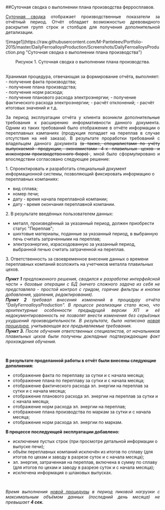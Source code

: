﻿##Суточная сводка о выполнении плана производства ферросплавов.

<p align="justify">
<a href="https://raw.githubusercontent.com/M-Panteleev/Portfolio-2015/master/DailyFerroalloysProduction/Screenshots/DailyFerroalloysProduction.png" target="_blank" title= "Открыть в новой вкдадке">Суточная сводка</a> отображает производственные показатели за отчётный период. Отчёт обладает возможностью древовидного раскрытия групп строк и столбцов для получения дополнительной детализации.
</p>
![image1](https://raw.githubusercontent.com/M-Panteleev/Portfolio-2015/master/DailyFerroalloysProduction/Screenshots/DailyFerroalloysProduction.png "Суточная сводка о выполнении плана производства")
<p align="center">Рисунок 1. Суточная сводка о выполнении плана производства.</p>
<br>
Хранимая процедура, отвечающая за формирование отчёта, выполняет:
- получение факта производства;<br>
- получение плана производства;<br> 
- получение норм расхода;<br>
- получение планового расхода электроэнергии;
- получение фактического расхода электроэнергии;
- расчёт отклонений;
- расчёт итоговых значений и т.д.
<br>

<p align="justify">
За период эксплуатации отчёта у клиента возникли дополнительные требования к расширению информативности данного документа. Одним из таких требований было отображение в отчёте информации о переплавных кампаниях (продукция попадает на переплав в случае отсутствия на неё заказа).
В результате проработки требований с владельцем данного документа <del> (а также, специалистами по учёту выпускаемой продукции, экономистами 4-х плавильных цехов и инженером производственного бюро) </del>, мной было сформулировано и впоследствии согласовано следующее решение:
</p>
1.  Спроектировать и разработать специальный документ информационной системы, позволяющий фиксировать информацию о переплавных компаниях: 
<ul type="disc">
 <li> вид сплава;</li>
 <li> номер печи;</li>
 <li> дату - время начала переплавной компании;</li>
 <li> дату - время окончания переплавной компании.</li>
</ul>
2.  В результате введённых пользователем данных:
<ul type="disc">
 <li> металл, произведённый за указанный период, должен приобрести статус "Переплав";</li>
 <li> шихтовые материалы, поданные за указанный период, в выбранную печь считать затраченными на переплав;</li>
 <li> электроэнергию, израсходованную за указанный период, выбранной печью считать затраченной на переплав.</li>
</ul>
3.  Ответственность за своевременное внесение данных о времени переплавных компаний возложить на учетчиков металла плавильных цехов.<br>

<i>
<p align="justify"><b>Пункт 1</b> предложенного решения, сводился к разработке интерфейсной части + базовые операции с БД (ничего сложного задача из себя не представляла - простой контрол с гридом, горячие фильтры и кнопки добавления, удаления, редактирования).<br> 
<b>Пункт 2</b> требовал внесения изменений в процедуру отчёта "DailyFerroalloysProduction". В процессе реализации стало ясно, что архитектурные особенности предыдущей версии ХП и её недокументированность не позволят внести изменения без серьёзных ухудшений производительности. В результате, была написана <a href="https://github.com/M-Panteleev/Portfolio-2015/blob/master/DailyFerroalloysProduction/SQL/DailyFerroalloysProduction.sql" target="_blank" title= "Открыть в новой вкдадке">новая процедура</a>, учитывающая все предъявляемые требования.<br>
<b>Пункт 3.</b> После обучения ответственных специалистов, от начальников плавильных цехов были получены докладные подтверждающие факт прохождения обучения.</p><br>
</i>

<b>В результате проделанной работы в отчёт были внесены следующие дополнения:</b><br>
<ul>
 <li> отображение факта по переплаву за сутки и с начала месяца;</li>
 <li> отображение плана по переплаву за сутки и с начала месяца;</li>
 <li> отображение фактического расхода эл. энергии на переплав за сутки и с начала месяца;</li>
 <li> отображение планового расхода эл. энергии на переплав за сутки и с начала месяца;</li>
 <li> отображение норм расхода эл. энергии на переплав;</li>
 <li> отображение плана производства по маркам за сутки и с начала месяца;</li>
 <li> отображение норм расхода эл. энергии по маркам.</li>
</ul>
<b>В процессе последующей эксплуатации добавлено:</b><br>
<ul>
 <li> исключение пустых строк (при просмотре детальной информации о выпуске печи);</li>
 <li> объём переплавных компаний исключён из итогов по сплаву (для итогов по цехам и заводу в разрезе суток и с начала месяца);</li>
 <li> эл. энергия, затраченная на переплав, включена в сумму по сплаву (для итогов по цехам и заводу в разрезе суток и с начала месяца);</li>
 <li> исключена информация о шлаковых выпусках.</li>
</ul>
<br>

<p align="justify">
<i>Время выполнения <a href="https://github.com/M-Panteleev/Portfolio-2015/blob/master/DailyFerroalloysProduction/SQL/DailyFerroalloysProduction.sql" target="_blank" title= "Открыть в новой вкдадке">новой процедуры</a> в период пиковой нагрузки с максимальным объёмом данных (последний день месяца) не превышает <b>4 сек.</b></i>
</p>
<br>
